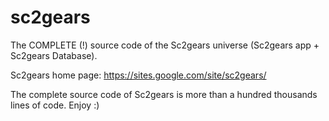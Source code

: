 # sc2gears
The COMPLETE (!) source code of the Sc2gears universe (Sc2gears app + Sc2gears Database).

Sc2gears home page: https://sites.google.com/site/sc2gears/

The complete source code of Sc2gears is more than a hundred thousands lines of code. Enjoy :)
